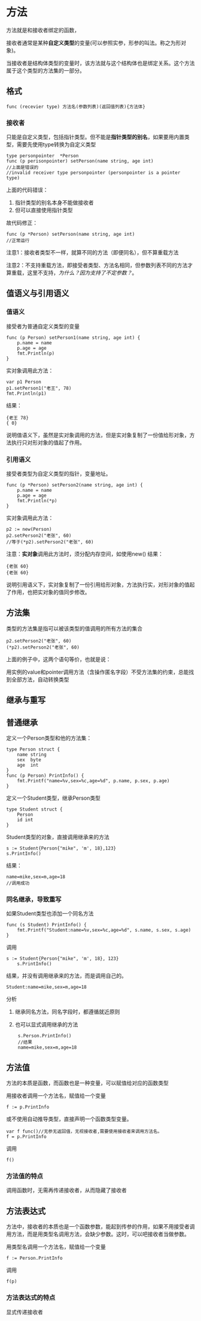 # 方法

方法就是和接收者绑定的函数，

接收者通常是某种**自定义类型**的变量(可以参照实参，形参的叫法。称之为形对象)。

当接收者是结构体类型的变量时，该方法就与这个结构体也是绑定关系。这个方法属于这个类型的方法集的一部分。

## 格式

    func (recevier type) 方法名(参数列表)(返回值列表){方法体}

### 接收者

只能是自定义类型，包括指针类型。但不能是**指针类型的别名**，如果要用内置类型，需要先使用type转换为自定义类型

    type personpointer  *Person
    func (p perisonpointer) setPerson(name string, age int)
    //上面是错误的
    //invalid receiver type personpointer (personpointer is a pointer type)

上面的代码错误：

1. 指针类型的别名本身不能做接收者
2. 但可以直接使用指针类型

故代码修正：

    func (p *Person) setPerson(name string, age int)
    //正常运行

注意1：接收者类型不一样，就算不同的方法（即便同名），但不算重载方法

注意2：不支持重载方法，即接受者类型、方法名相同，但参数列表不同的方法才算重载，这里不支持，*为什么？因为支持了不定参数？*。

## 值语义与引用语义

### 值语义

接受者为普通自定义类型的变量

    func (p Person) setPerson1(name string, age int) {
        p.name = name
        p.age = age
        fmt.Println(p)
    }

实对象调用此方法：

    var p1 Person
    p1.setPerson1("老王", 78)
    fmt.Println(p1)

结果：

    {老王 78}
    { 0}

说明值语义下，虽然是实对象调用的方法，但是实对象复制了一份值给形对象，方法执行只对形对象的值起了作用。

### 引用语义

接受者类型为自定义类型的指针，变量地址。

    func (p *Person) setPerson2(name string, age int) {
        p.name = name
        p.age = age
        fmt.Println(*p)
    }

实对象调用此方法：

    p2 := new(Person)
    p2.setPerson2("老张", 60)
    //等于(*p2).setPerson2("老张", 60)

注意：**实对象**调用此方法时，须分配内存空间，如使用new()
结果：

    {老张 60}
    {老张 60}

说明引用语义下，实对象复制了一份引用给形对象，方法执行实，对形对象的值起了作用，也把实对象的值同步修改。

## 方法集

类型的方法集是指可以被该类型的值调用的所有方法的集合

    p2.setPerson2("老张", 60)
    (*p2).setPerson2("老张", 60)

上面的例子中，这两个语句等价，也就是说：

用实例的value和pointer调用方法（含操作匿名字段）不受方法集的约束，总能找到全部方法，自动转换类型

## 继承与重写

## 普通继承

定义一个Person类型和他的方法集：

    type Person struct {
        name string
        sex  byte
        age  int
    }
    func (p Person) PrintInfo() {
        fmt.Printf("name=%v,sex=%c,age=%d", p.name, p.sex, p.age)
    }
定义一个Student类型，继承Person类型

    type Student struct {
        Person
        id int
    }

Student类型的对象，直接调用继承来的方法

    s := Student{Person{"mike", 'm', 18},123}
    s.PrintInfo()

结果：

    name=mike,sex=m,age=18
    //调用成功

### 同名继承，导致重写

如果Student类型也添加一个同名方法

    func (s Student) PrintInfo() {
        fmt.Printf("Student:name=%v,sex=%c,age=%d", s.name, s.sex, s.age)
    }
调用

    s := Student{Person{"mike", 'm', 18}, 123}
        s.PrintInfo()
结果，并没有调用继承来的方法，而是调用自己的。

    Student:name=mike,sex=m,age=18

分析

1. 继承同名方法，同名字段时，都遵循就近原则
2. 也可以显式调用继承的方法

        s.Person.PrintInfo()
        //结果
        name=mike,sex=m,age=18

## 方法值

方法的本质是函数，而函数也是一种变量，可以赋值给对应的函数类型

用接收者调用一个方法名，赋值给一个变量

    f := p.PrintInfo
或不使用自动推导类型，直接声明一个函数类型变量。

    var f func()//无参无返回值，无视接收者,需要使用接收者来调用方法名。
    f = p.PrintInfo
调用

    f()

### 方法值的特点

调用函数时，无需再传递接收者，从而隐藏了接收者

## 方法表达式

方法中，接收者的本质也是一个函数参数，能起到传参的作用，如果不用接受者调用方法，而是用类型名调用方法，会缺少参数。这时，可以吧接收者当做参数。

用类型名调用一个方法名，赋值给一个变量

    f := Person.PrintInfo  

调用

    f(p)

### 方法表达式的特点

显式传递接收者